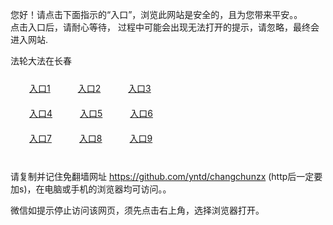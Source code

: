 您好！请点击下面指示的“入口”，浏览此网站是安全的，且为您带来平安。。 <br/>
点击入口后，请耐心等待， 过程中可能会出现无法打开的提示，请忽略，最终会进入网站. </br>

法轮大法在长春<br/>
<div style="padding:10px"><a style="margin:20px" target="_blank" href="https://d1bicrj1gk5t69.cloudfront.net/2Qpsp?myyyspvo" id="ccLink1" rel="nofollow">入口1</a> <a target="_blank" style="margin:20px" href="https://d14i2mu0bjkqo5.cloudfront.net/2Qpsp?maegvu" id="ccLink2" rel="nofollow">入口2</a> <a style="margin:20px" target="_blank" href="https://d12rnmlwk52q4n.cloudfront.net/2Qpsp?qrqqbcyk" id="ccLink3" rel="nofollow">入口3</a></div>

<div style="padding:10px" ><a style="margin:20px" target="_blank" href="https://d1bicrj1gk5t69.cloudfront.net/2Qpsp?myyyspvo" id="ccLink4" rel="nofollow">入口4</a> <a style="margin:20px" href="https://d14i2mu0bjkqo5.cloudfront.net/2Qpsp?maegvu" target="_blank" id="ccLink5" rel="nofollow">入口5</a> <a style="margin:20px" href="https://d12rnmlwk52q4n.cloudfront.net/2Qpsp?qrqqbcyk" target="_blank" id="ccLink6" rel="nofollow">入口6</a></div>

<div style="padding:10px"><a style="margin:20px" target="_blank" href="https://d1bicrj1gk5t69.cloudfront.net/2Qpsp?myyyspvo" id="ccLink7" rel="nofollow">入口7</a> <a style="margin:20px" href="https://d14i2mu0bjkqo5.cloudfront.net/2Qpsp?maegvu" target="_blank" id="ccLink8" rel="nofollow">入口8</a> <a style="margin:20px" target="_blank" href="https://d12rnmlwk52q4n.cloudfront.net/2Qpsp?qrqqbcyk" id="ccLink9" rel="nofollow">入口9</a></div>

<br/>



请复制并记住免翻墙网址 https://github.com/yntd/changchunzx (http后一定要加s)，在电脑或手机的浏览器均可访问。。<br/>

微信如提示停止访问该网页，须先点击右上角，选择浏览器打开。
